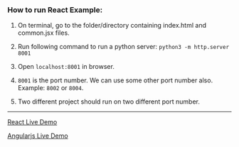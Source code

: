 ### How to run React Example:

1. On terminal, go to the folder/directory containing index.html and common.jsx files.

2. Run following command to run a python server:
   `python3 -m http.server 8001`

3. Open `localhost:8001` in browser.

4. `8001` is the port number. We can use some other port number also. Example: `8002` or `8004`.

5. Two different project should run on two different port number.

------

[React Live Demo](https://tinytrashbin.github.io/react_and_angularjs_short_notes/demos/example13/index.html)

[Angularjs Live Demo](https://tinytrashbin.github.io/react_and_angularjs_short_notes/demos/example13/angularjs.html)

